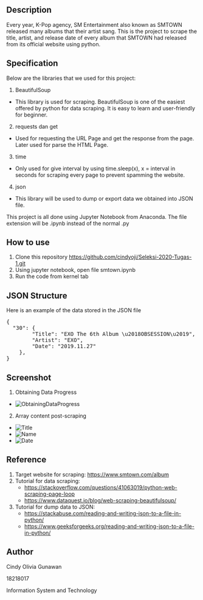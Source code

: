 ## Description
Every year, K-Pop agency, SM Entertainment also known as SMTOWN released many albums that their artist sang. This is the project to scrape the title, artist, and release date of every album that SMTOWN had released from its official website using python.

## Specification
Below are the libraries that we used for this project:
1. BeautifulSoup
- This library is used for scraping. BeautifulSoup is one of the easiest offered by python for data scraping. It is easy to learn and user-friendly for beginner.
2. requests dan get
- Used for requesting the URL Page and get the response from the page. Later used for parse the HTML Page.
3. time
- Only used for give interval by using time.sleep(x), x = interval in seconds for scraping every page to prevent spamming the website.
4. json
- This library will be used to dump or export data we obtained into JSON file.

This project is all done using Jupyter Notebook from Anaconda. The file extension will be .ipynb instead of the normal .py

## How to use
1. Clone this repository https://github.com/cindyoji/Seleksi-2020-Tugas-1.git
2. Using jupyter notebook, open file smtown.ipynb
3. Run the code from kernel tab

## JSON Structure
Here is an example of the data stored in the JSON file
<pre>
{
  "30": {
        "Title": "EXO The 6th Album \u2018OBSESSION\u2019",
        "Artist": "EXO",
        "Date": "2019.11.27"
    },
}
</pre>

## Screenshot
1. Obtaining Data Progress
- ![ObtainingDataProgress](/screenshot/ObtainingDataProgress.png)
2. Array content post-scraping
- ![Title](/screenshot/title_containers.png)
- ![Name](/screenshot/name_containers.png)
- ![Date](/screenshot/date_containers.png)

## Reference
1. Target website for scraping: https://www.smtown.com/album
2. Tutorial for data scraping:
   - https://stackoverflow.com/questions/41063019/python-web-scraping-page-loop
   - https://www.dataquest.io/blog/web-scraping-beautifulsoup/
3. Tutorial for dump data to JSON:
   - https://stackabuse.com/reading-and-writing-json-to-a-file-in-python/
   - https://www.geeksforgeeks.org/reading-and-writing-json-to-a-file-in-python/

## Author
Cindy Olivia Gunawan

18218017

Information System and Technology
